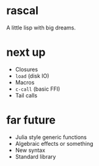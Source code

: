 # rascal
A little lisp with big dreams.

# next up
* Closures
* `load` (disk IO)
* Macros
* `c-call` (basic FFI)
* Tail calls

# far future
* Julia style generic functions
* Algebraic effects or something
* New syntax
* Standard library
